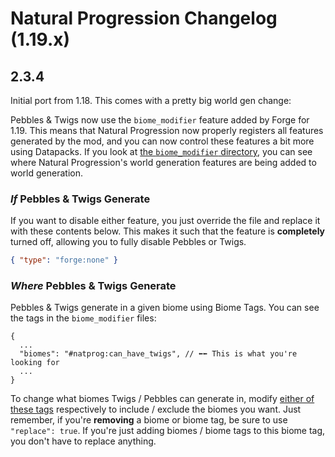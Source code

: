 # Natural Progression Changelog (1.19.x)

## 2.3.4

Initial port from 1.18. This comes with a pretty big world gen change:

Pebbles & Twigs now use the `biome_modifier` feature added by Forge for 1.19. This means that Natural Progression now properly registers all features generated by the mod, and you can now control these features a bit more using Datapacks. If you look at [the `biome_modifier` directory](https://github.com/oitsjustjose/Natural-Progression/tree/1.19.x/src/main/resources/data/natprog/forge/biome_modifier), you can see where Natural Progression's world generation features are being added to world generation.

### _If_ Pebbles & Twigs Generate

If you want to disable either feature, you just override the file and replace it with these contents below. This makes it such that the feature is **completely** turned off, allowing you to fully disable Pebbles or Twigs.

```json
{ "type": "forge:none" }
```

### _Where_ Pebbles & Twigs Generate

Pebbles & Twigs generate in a given biome using Biome Tags. You can see the tags in the `biome_modifier` files:

```json5
{
  ...
  "biomes": "#natprog:can_have_twigs", // ⬅️⬅️ This is what you're looking for
  ...
}
```

To change what biomes Twigs / Pebbles can generate in, modify [either of these tags](https://github.com/oitsjustjose/Natural-Progression/tree/1.19.x/src/main/resources/data/natprog/tags/worldgen/biome) respectively to include / exclude the biomes you want. Just remember, if you're **removing** a biome or biome tag, be sure to use `"replace": true`. If you're just adding biomes / biome tags to this biome tag, you don't have to replace anything.
